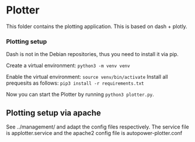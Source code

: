 # Plotter

This folder contains the plotting application. This is based on dash + plotly.

### Plotting setup

Dash is not in the Debian repositories, thus you need to install it via pip.

Create a virtual environment:
`python3 -m venv venv`

Enable the virtual environment:
`source venv/bin/activate`
Install all prequesits as follows:
`pip3 install -r requirements.txt`

Now you can start the Plotter by running `python3 plotter.py`.

## Plotting setup via apache

See ../management/ and adapt the config files respectively. The service file is applotter.service and the apache2 config file is autopower-plotter.conf